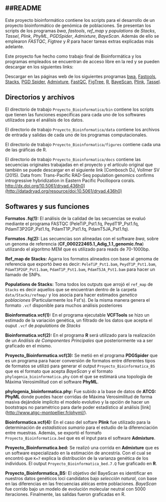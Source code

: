 ##README
-------------

Este proyecto bioinformático contiene los scripts para el desarrollo de un proyecto bioinformático de genómica de poblaciones. Se presentan los scripts de los programas *bwa*, *fastools*, *ref_map* y *populations* de *Stacks*, *Tassel*,  *Plink*, *PhyML*, *PGDSpider*, *Admixture*, *BayeScan*. Además de ello se emplearon *FASTQC*, *Figtree* y *R* para hacer tareas extras explicadas más adelante. 

Este proyecto fue hecho como trabajo final de Bioinformática y los programas empleados se encuentran de acceso libre en la red y se pueden descargar en los siguientes links:

Descargar en las páginas web de los siguientes programas 
[bwa](http://bio-bwa.sourceforge.net),
[Fastools](http://compbio.ufl.edu/software/fastools/),
[Stacks](http://catchenlab.life.illinois.edu/stacks/),
[PGD Spider](http://www.cmpg.unibe.ch/software/PGDSpider/),
[Admixture](https://www.genetics.ucla.edu/software/admixture/download.html),
[FastQC](https://www.bioinformatics.babraham.ac.uk/projects/fastqc/),
[FigTree](http://tree.bio.ed.ac.uk/software/figtree/),
[R](https://www.r-project.org),
[BayeScan](http://cmpg.unibe.ch/software/BayeScan/download.html),
[Plink](https://www.cog-genomics.org/plink2),
[Tassel](http://www.maizegenetics.net/tassel).

Directorios y archivos
---------------------------

El directorio de trabajo `Proyecto_Bioinformatica/bin` contiene los scripts que tienen las funciones específicas para cada uno de los softwares utilizados para el análisis de los datos.

El directorio de trabajo `Proyecto_Bioinformatica/data` contiene los archivos de entrada y salidas de cada uno de los programas computacionales.

El directorio de trabajo `Proyecto_Bioinformatica/figures` contiene cada una de las gráficas de R.

El directorio de trabajo `Proyecto_Bioinformatica/docs` contiene las secuencias originales trabajadas en el proyecto y el artículo original que también se puede descargar en el siguiente link [Combosch DJ, Vollmer SV (2015). Data from: Trans-Pacific RAD-Seq population genomics confirms introgressive hybridization in Eastern Pacific Pocillopora corals. http://dx.doi.org/10.5061/dryad.436h0](http://datadryad.org/resource/doi:10.5061/dryad.436h0)

Softwares y sus funciones
--------------------------

**Formatos .fq(1):** El análisis de la calidad de las secuencias se evaluó mediante el programa FASTQC (PeleTiP_Pst1.fq, PeydT1P_Pst1.fq, PdamT3P2GP_Pst1.fq, PdamT1P_Pst1.fq, PdamT5JA_Pst1.fq).

**Formatos .fq(2):** Las secuencias son alineadas con el software *bwa*, sobre un genoma de referencia (**CF_000222465.1_Adig_1.1_genomic.fna**) utilizando el algoritmo MEM que es utilizado para reads de 70-1000bp.

**Ref_map de Stacks:** Agarra los formatos alineados con base al genoma de referencia que exportó *bwa* es decir: `PeleTiP_Pst1.bam`, `PeydT1P_Pst1.bam`, `PdamT3P2GP_Pst1.bam`, `PdamT1P_Pst1.bam`, `PdamT5JA_Pst1.bam` para hacer un llamado de SNPs.

**Populations de Stacks:** Toma todos los outputs que arrojó el `ref_map` de `Stacks` es decir aquellos que se encuentran dentro de la carpeta `data/Stacks/refmap/`  y los asocia para hacer estimados *genetico poblaciones* (Particularmente los Fst's). De la misma manera genera el formato `.vcf` disponible para muchos análisis posteriores

**Bioinformatica.vcf(1):** En el programa ejecutable **VCFTools** se hizo un estimado de la variación genética, un filtrado de los datos que acepta el ouput `.vcf` de *populations* de *Stacks* 

**Bioinformatica.vcf(2):** En el programa **R** será utilizado para la realización de un _Análisis de Componentes Principales_ que posteriormente va a ser graficado en el mismo.

**Proyecto_Bioinformatica.vcf(3):** Se metió en el programa **PDGSpider** que es un programa para hacer conversión de formatos entre diferentes tipos de formatos se utilizó para generar el output `Proyecto_Bioinformatica_BS` que es el formato que acepta *BayeScan* y el formato `phylogenia_bioinformatica.phy` con el que se estimará una topología de Máxima Verosimilitud con el software **PhyML**.

**phylogenia_bioinformatica.phy:** Fue subido a la base de datos de **ATCG: PhyML** donde puedes hacer corridas de Máxima Verosimilitud de forma masiva dejándole implícito el modelo evolutivo y la opción de hacer un bootstraps no paramétrico para darle poder estadístico al análisis [link] (http://www.atgc-montpellier.fr/phyml/).

**Bioinformatica.vcf(4):** En el caso del softare **Plink** fue utilizado para la determinación de _estadísticos sumario_ para el estudio de la diferenciación entre muestras. Además, se exportó el formafo `Proyecto_Bioinformatica.bed` que es el input para el software **Admixture**. 

**Proyecto_Bioinformatica.bed:** Se realizó una corrida en **Admixture** que es un software especializado en la estimación de ancestría. Con el cual se encontró que `K=7` explica la distribución de la varianza genética de los individuos. El output `Proyecto_Bioinformatica_bed.7.Q` fue graficado en **R**.

**Proyecto_Bioinformatica_BS:** El objetivo del BayeScan es identificar en nuestros datos genéticos loci candidatos bajo _selección natural_, con base en las diferencias en las frecuencias aléícas entre poblaciones. *BayeScan* fue corrido bajo un modelo de evolución molecular neutral con 5000 iteraciones. Finalmente, las salidas fueron graficadas en R.